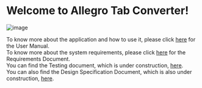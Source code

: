 # Welcome to Allegro Tab Converter!

![image](https://user-images.githubusercontent.com/48979024/111554779-5f915380-875d-11eb-85ba-c19e06a5291a.png)


To know more about the application and how to use it, please click [here](https://github.com/RafaelDolores/EECS2311_GROUP5_TAB_TO_MUSICXML/wiki/User-Manual) for the User Manual. <br /> 
To know more about the system requirements, please click [here](https://github.com/RafaelDolores/EECS2311_GROUP5_TAB_TO_MUSICXML/wiki/System-Requirements-Specification) for the Requirements Document. <br />
You can find the Testing document, which is under construction, [here](https://github.com/RafaelDolores/EECS2311_GROUP5_TAB_TO_MUSICXML/wiki/Testing-Document). <br />
You can also find the Design Specification Document, which is also under construction, [here](https://github.com/RafaelDolores/EECS2311_GROUP5_TAB_TO_MUSICXML/wiki/Design-Specifications). <br />
